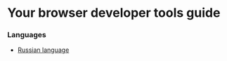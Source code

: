 # Your browser developer tools guide

### Languages

- [Russian language](/devtools/translations/rus.md)

